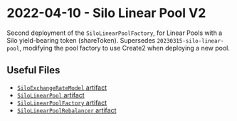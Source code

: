 # 2022-04-10 - Silo Linear Pool V2

Second deployment of the `SiloLinearPoolFactory`, for Linear Pools with a Silo yield-bearing token (shareToken).
Supersedes `20230315-silo-linear-pool`, modifying the pool factory to use Create2 when deploying a new pool.

## Useful Files

- [`SiloExchangeRateModel` artifact](./artifact/SiloExchangeRateModel.json)
- [`SiloLinearPool` artifact](./artifact/SiloLinearPool.json)
- [`SiloLinearPoolFactory` artifact](./artifact/SiloLinearPoolFactory.json)
- [`SiloLinearPoolRebalancer` artifact](./artifact/SiloLinearPoolRebalancer.json)
